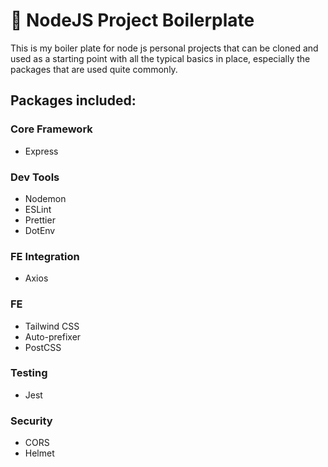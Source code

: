 # 🧱 NodeJS Project Boilerplate
This is my boiler plate for node js personal projects that can be cloned and used as a starting point with all the typical basics in place, especially the packages that are used quite commonly. 

## Packages included:

### Core Framework
- Express

### Dev Tools
- Nodemon
- ESLint
- Prettier
- DotEnv

### FE Integration
- Axios

### FE
- Tailwind CSS
- Auto-prefixer
- PostCSS

### Testing
- Jest

### Security
- CORS
- Helmet
